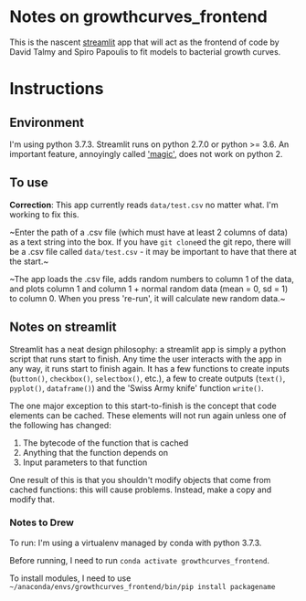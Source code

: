 # Notes on growthcurves_frontend

This is the nascent [streamlit](https://streamlit.io) app that will act as the frontend of code by David Talmy and Spiro Papoulis to fit models to bacterial growth curves.


# Instructions 

## Environment

I'm using python 3.7.3. Streamlit runs on python 2.7.0 or python >= 3.6. An important feature, annoyingly called ['magic'](https://streamlit.io/docs/api.html#magic-commands), does not work on python 2.

## To use

**Correction**: This app currently reads `data/test.csv` no matter what. I'm working to fix this.

~Enter the path of a .csv file (which must have at least 2 columns of data) as a text string into the box. If you have `git clone`ed the git repo, there will be a .csv file called `data/test.csv` - it may be important to have that there at the start.~

~The app loads the .csv file, adds random numbers to column 1 of the data, and plots column 1 and column 1 + normal random data (mean = 0, sd = 1) to column 0. When you press 're-run', it will calculate new random data.~

## Notes on streamlit

Streamlit has a neat design philosophy: a streamlit app is simply a python script that runs start to finish. Any time the user interacts with the app in any way, it runs start to finish again. It has a few functions to create inputs (`button()`, `checkbox()`, `selectbox()`, etc.), a few to create outputs (`text()`, `pyplot()`, `dataframe()`) and the 'Swiss Army knife' function `write()`.

The one major exception to this start-to-finish is the concept that code elements can be cached. These elements will not run again unless one of the following has changed:
1. The bytecode of the function that is cached
2. Anything that the function depends on
3. Input parameters to that function

One result of this is that you shouldn't modify objects that come from cached functions: this will cause problems. Instead, make a copy and modify that. 

### Notes to Drew

To run: I'm using a virtualenv managed by conda with python 3.7.3. 

Before running, I need to run `conda activate growthcurves_frontend`. 

To install modules, I need to use `~/anaconda/envs/growthcurves_frontend/bin/pip install packagename`
